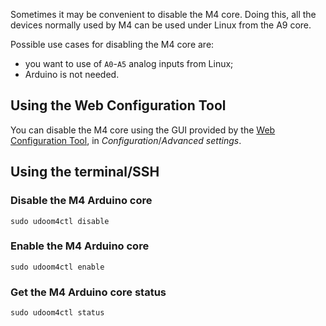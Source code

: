 Sometimes it may be convenient to disable the M4 core. Doing this, all the devices normally used by M4 can be used under Linux from the A9 core.

Possible use cases for disabling the M4 core are:
 * you want to use of `A0`-`A5` analog inputs from Linux;
 * Arduino is not needed.


## Using the Web Configuration Tool

You can disable the M4 core using the GUI provided by the [Web Configuration Tool](../Basic_Setup/Web_Control_Panel.html), in *Configuration*/*Advanced settings*.

## Using the terminal/SSH

### Disable the M4 Arduino core

    sudo udoom4ctl disable

### Enable the M4 Arduino core

    sudo udoom4ctl enable

### Get the M4 Arduino core status

    sudo udoom4ctl status

